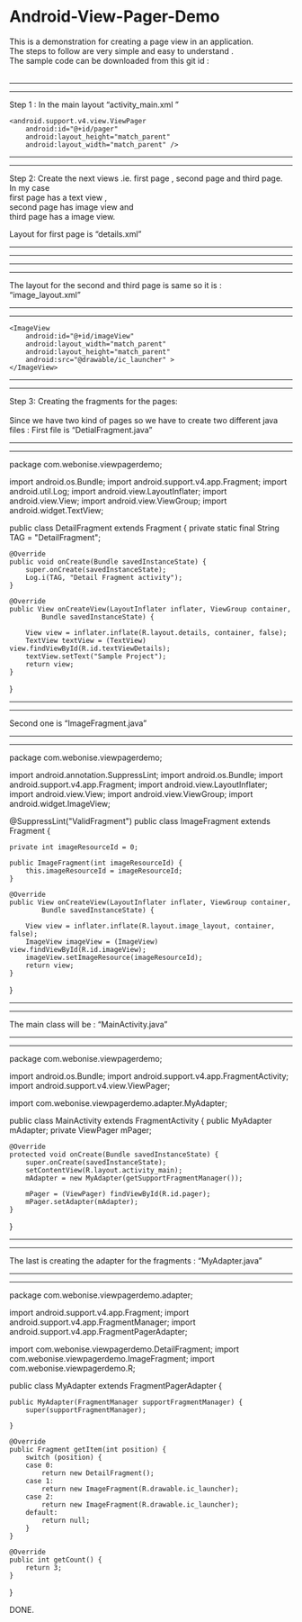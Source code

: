 Android-View-Pager-Demo
=======================
This is a demonstration for creating a page view in an application.<br/>
The steps to follow are very simple and easy to understand .<br/>
The sample code can be downloaded from this git id :<br/>
<br/>
______________________________________________________________________________
______________________________________________________________________________
Step 1  : In the main layout “activity_main.xml ”



 <RelativeLayout xmlns:android="http://schemas.android.com/apk/res/android"
    xmlns:tools="http://schemas.android.com/tools"
    android:layout_width="match_parent"
    android:layout_height="match_parent"
    android:paddingBottom="@dimen/activity_vertical_margin"
    android:paddingLeft="@dimen/activity_horizontal_margin"
    android:paddingRight="@dimen/activity_horizontal_margin"
    android:paddingTop="@dimen/activity_vertical_margin"
    tools:context=".MainActivity" >

    <android.support.v4.view.ViewPager
        android:id="@+id/pager"
        android:layout_height="match_parent"
        android:layout_width="match_parent" />

</RelativeLayout>

______________________________________________________________________________
______________________________________________________________________________
Step 2: Create the next views .ie. first page , second page and third page.<br/>
In my case <br/>
first page has a text view ,<br/>
second page has image view and <br/>
third page has a image view.<br/>

Layout for first page is  “details.xml”

______________________________________________________________________________
______________________________________________________________________________

<?xml version="1.0" encoding="utf-8"?>
<LinearLayout xmlns:android="http://schemas.android.com/apk/res/android"
    android:layout_width="match_parent"
    android:layout_height="match_parent"
    android:orientation="vertical" >
    <TextView android:id="@+id/textViewDetails"
        android:layout_height="match_parent"
        android:layout_width="wrap_content"
        android:layout_gravity="center_horizontal|center_vertical"
        android:layout_marginTop="20dip"
        android:text="Large Text"
       android:textAppearance="?android:attr/textAppearanceLarge"
       android:textSize="25dip"/>

</LinearLayout>

______________________________________________________________________________
______________________________________________________________________________

The layout for the second and third page is same so it is : “image_layout.xml”
______________________________________________________________________________
______________________________________________________________________________

<?xml version="1.0" encoding="utf-8"?>
<LinearLayout xmlns:android="http://schemas.android.com/apk/res/android"
    android:layout_width="match_parent"
    android:layout_height="match_parent"
    android:orientation="vertical" >

    <ImageView
        android:id="@+id/imageView"
        android:layout_width="match_parent"
        android:layout_height="match_parent"
        android:src="@drawable/ic_launcher" >
    </ImageView>

</LinearLayout>


______________________________________________________________________________
______________________________________________________________________________

Step 3: Creating the fragments for the pages: <br/>
<br/>
Since we have two kind of pages so we have to create two different java files :
First file is  “DetialFragment.java”<br/>

______________________________________________________________________________
______________________________________________________________________________
package com.webonise.viewpagerdemo;

import android.os.Bundle;
import android.support.v4.app.Fragment;
import android.util.Log;
import android.view.LayoutInflater;
import android.view.View;
import android.view.ViewGroup;
import android.widget.TextView;

public class DetailFragment extends Fragment {
	private static final String TAG = "DetailFragment";

	@Override
	public void onCreate(Bundle savedInstanceState) {
		super.onCreate(savedInstanceState);
		Log.i(TAG, "Detail Fragment activity");
	}

	@Override
	public View onCreateView(LayoutInflater inflater, ViewGroup container,
			Bundle savedInstanceState) {

		View view = inflater.inflate(R.layout.details, container, false);
		TextView textView = (TextView) view.findViewById(R.id.textViewDetails);
		textView.setText("Sample Project");
		return view;
	}

}


______________________________________________________________________________
______________________________________________________________________________

Second one is “ImageFragment.java”
______________________________________________________________________________
______________________________________________________________________________

package com.webonise.viewpagerdemo;

import android.annotation.SuppressLint;
import android.os.Bundle;
import android.support.v4.app.Fragment;
import android.view.LayoutInflater;
import android.view.View;
import android.view.ViewGroup;
import android.widget.ImageView;

@SuppressLint("ValidFragment")
public class ImageFragment extends Fragment {

	private int imageResourceId = 0;

	public ImageFragment(int imageResourceId) {
		this.imageResourceId = imageResourceId;
	}

	@Override
	public View onCreateView(LayoutInflater inflater, ViewGroup container,
			Bundle savedInstanceState) {

		View view = inflater.inflate(R.layout.image_layout, container, false);
		ImageView imageView = (ImageView) view.findViewById(R.id.imageView);
		imageView.setImageResource(imageResourceId);
		return view;
	}

}

______________________________________________________________________________
______________________________________________________________________________

The main class will be  : “MainActivity.java”
______________________________________________________________________________
______________________________________________________________________________
package com.webonise.viewpagerdemo;

import android.os.Bundle;
import android.support.v4.app.FragmentActivity;
import android.support.v4.view.ViewPager;

import com.webonise.viewpagerdemo.adapter.MyAdapter;

public class MainActivity extends FragmentActivity {
	public MyAdapter mAdapter;
	private ViewPager mPager;

	@Override
	protected void onCreate(Bundle savedInstanceState) {
		super.onCreate(savedInstanceState);
		setContentView(R.layout.activity_main);
		mAdapter = new MyAdapter(getSupportFragmentManager());

		mPager = (ViewPager) findViewById(R.id.pager);
		mPager.setAdapter(mAdapter);
	}
}

______________________________________________________________________________
______________________________________________________________________________

The last is creating the adapter for the fragments : “MyAdapter.java”
______________________________________________________________________________
______________________________________________________________________________

package com.webonise.viewpagerdemo.adapter;

import android.support.v4.app.Fragment;
import android.support.v4.app.FragmentManager;
import android.support.v4.app.FragmentPagerAdapter;

import com.webonise.viewpagerdemo.DetailFragment;
import com.webonise.viewpagerdemo.ImageFragment;
import com.webonise.viewpagerdemo.R;

public class MyAdapter extends FragmentPagerAdapter {


	public MyAdapter(FragmentManager supportFragmentManager) {
		super(supportFragmentManager);
		
	}

	@Override
	public Fragment getItem(int position) {
		switch (position) {
		case 0:
			return new DetailFragment();
		case 1:
			return new ImageFragment(R.drawable.ic_launcher);
		case 2:
			return new ImageFragment(R.drawable.ic_launcher);
		default:
			return null;
		}
	}

	@Override
	public int getCount() {
		return 3;
	}

}

DONE.


